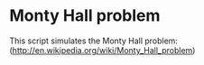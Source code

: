 # Monty Hall problem

This script simulates the Monty Hall problem: (http://en.wikipedia.org/wiki/Monty_Hall_problem)